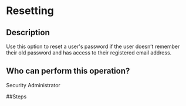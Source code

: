 # Resetting 

## Description
Use this option to reset a user's password if the user doesn’t remember their old password and has access to their registered email address.

## Who can perform this operation?
Security Administrator

##Steps
